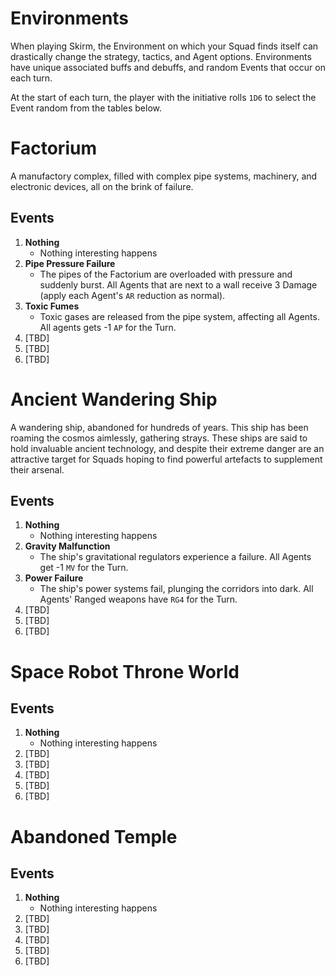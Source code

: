 # Environments

When playing Skirm, the Environment on which your Squad finds itself can drastically change the strategy, tactics, and Agent options. Environments have unique associated buffs and debuffs, and random Events that occur on each turn.

At the start of each turn, the player with the initiative rolls `1D6` to select the Event random from the tables below.

# Factorium

A manufactory complex, filled with complex pipe systems, machinery, and electronic devices, all on the brink of failure.

## Events

1. **Nothing**
    - Nothing interesting happens
1. **Pipe Pressure Failure**
    - The pipes of the Factorium are overloaded with pressure and suddenly burst.
    All Agents that are next to a wall receive 3 Damage (apply each Agent's `AR` reduction as normal).
1. **Toxic Fumes**
    - Toxic gases are released from the pipe system, affecting all Agents.
    All agents gets -1 `AP` for the Turn.
1. [TBD]
1. [TBD]
1. [TBD]

# Ancient Wandering Ship

A wandering ship, abandoned for hundreds of years. This ship has been roaming the cosmos aimlessly, gathering strays. These ships are said to hold invaluable ancient technology, and despite their extreme danger are an attractive target for Squads hoping to find powerful artefacts to supplement their arsenal.

## Events

1. **Nothing**
    - Nothing interesting happens
1. **Gravity Malfunction**
    - The ship's gravitational regulators experience a failure.
    All Agents get -1 `MV` for the Turn.
1. **Power Failure**
    - The ship's power systems fail, plunging the corridors into dark.
    All Agents' Ranged weapons have `RG4` for the Turn.
1. [TBD]
1. [TBD]
1. [TBD]

# Space Robot Throne World

## Events

1. **Nothing**
    - Nothing interesting happens
1. [TBD]
1. [TBD]
1. [TBD]
1. [TBD]
1. [TBD]

# Abandoned Temple

## Events

1. **Nothing**
    - Nothing interesting happens
1. [TBD]
1. [TBD]
1. [TBD]
1. [TBD]
1. [TBD]